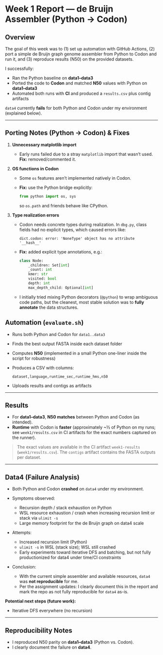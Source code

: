 # Week 1 Report — de Bruijn Assembler (Python → Codon)

## Overview

The goal of this week was to (1) set up automation with GitHub Actions, (2) port a simple de Bruijn graph genome assembler from Python to Codon and run it, and (3) reproduce results (N50) on the provided datasets.

I successfully:

* Ran the Python baseline on **data1–data3**
* Ported the code to **Codon** and matched **N50** values with Python on **data1–data3**
* Automated both runs with **CI** and produced a `results.csv` plus contig artifacts

`data4` currently **fails** for both Python and Codon under my environment (explained below).

---
## Porting Notes (Python → Codon) & Fixes

1. **Unnecessary matplotlib import**

   * Early runs failed due to a stray `matplotlib` import that wasn’t used.
     **Fix:** removed/commented it.

2. **OS functions in Codon**

   * Some `os` features aren’t implemented natively in Codon.
   * **Fix:** use the Python bridge explicitly:

     ```python
     from python import os, sys
     ```

     so `os.path` and friends behave like CPython.

3. **Type realization errors**

   * Codon needs concrete types during realization. In `dbg.py`, class fields had no explicit types, which caused errors like:

     ```
     dict.codon: error: 'NoneType' object has no attribute '__hash__'
     ```
   * **Fix:** added explicit type annotations, e.g.:

     ```python
     class Node:
         _children: Set[int]
         _count: int
         kmer: str
         visited: bool
         depth: int
         max_depth_child: Optional[int]
     ```
   * I initially tried mixing Python decorators (`@python`) to wrap ambiguous code paths, but the cleanest, most stable solution was to **fully annotate** the data structures.

## Automation (`evaluate.sh`)

* Runs both Python and Codon for `data1..data3`
* Finds the best output FASTA inside each dataset folder
* Computes **N50** (implemented in a small Python one-liner inside the script for robustness)
* Produces a CSV with columns:

  ```
  dataset,language,runtime_sec,runtime_hms,n50
  ```
* Uploads results and contigs as artifacts

---

## Results

* For **data1–data3**, **N50 matches** between Python and Codon (as intended).
* **Runtime** with Codon is **faster** (approximately \~½ of Python on my runs; see `week1/results.csv` in CI artifacts for the exact numbers captured on the runner).

> The exact values are available in the CI artifact `week1-results` (`week1/results.csv`).
> The `contigs` artifact contains the FASTA outputs per dataset.

---

## Data4 (Failure Analysis)

* Both Python and Codon **crashed** on `data4` under my environment.
* Symptoms observed:

  * Recursion depth / stack exhaustion on Python
  * WSL resource exhaustion / crash when increasing recursion limit or stack via `ulimit -s`
  * Large memory footprint for the de Bruijn graph on data4 scale
* Attempts:

  * Increased recursion limit (Python)
  * `ulimit -s` in WSL (stack size); WSL still crashed
  * Early experiments toward iterative DFS and batching, but not fully productionized for data4 under time/CI constraints
* Conclusion:

  * With the current simple assembler and available resources, `data4` was **not reproducible** for me.
  * Per the assignment updates: I clearly document this in the report and mark the repo as not fully reproducible for `data4` as-is.

**Potential next steps (future work):**

* Iterative DFS everywhere (no recursion)
---

## Reproducibility Notes

* I reproduced N50 parity on **data1–data3** (Python vs. Codon).
* I clearly document the failure on **data4**.

